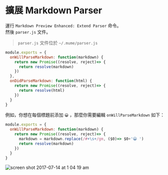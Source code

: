 # 擴展 Markdown Parser

運行 `Markdown Preview Enhanced: Extend Parser` 命令。    
然後 `parser.js` 文件。    

> `parser.js` 文件位於 `~/.mume/parser.js`   


```javascript
module.exports = {
  onWillParseMarkdown: function(markdown) {
    return new Promise((resolve, reject)=> {
      return resolve(markdown)
    })
  },
  onDidParseMarkdown: function(html) {
    return new Promise((resolve, reject)=> {
      return resolve(html)
    })
  }
}
```

例如，你想在每個標題前添加 `😀` ，那麼你需要編輯 `onWillParseMarkdown` 如下：  

```javascript
module.exports = {
  onWillParseMarkdown: function(markdown) {
    return new Promise((resolve, reject)=> {
      markdown = markdown.replace(/#+\s+/gm, ($0)=> $0+'😀 ')
      return resolve(markdown)
    })
  }
}
```



![screen shot 2017-07-14 at 1 04 19 am](https://user-images.githubusercontent.com/1908863/28200243-78e1a10a-6830-11e7-836b-2defc528ee07.png)
